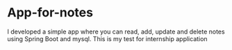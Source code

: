# App-for-notes
I developed a simple app where you can read, add, update and delete notes using Spring Boot and mysql. This is my test for internship application
